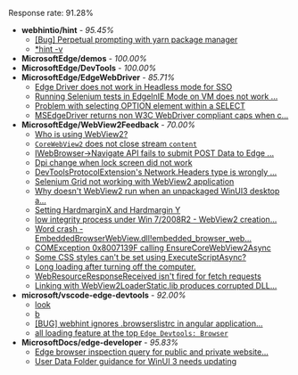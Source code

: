 Response rate: 91.28%

* **webhintio/hint** - _95.45%_
  * [[Bug] Perpetual prompting with yarn package manager](https://github.com/webhintio/hint/issues/5198)
  * [*hint -v](https://github.com/webhintio/hint/issues/5174)
* **MicrosoftEdge/demos** - _100.00%_
* **MicrosoftEdge/DevTools** - _100.00%_
* **MicrosoftEdge/EdgeWebDriver** - _85.71%_
  * [Edge Driver does not work in Headless mode for SSO](https://github.com/MicrosoftEdge/EdgeWebDriver/issues/28)
  * [Running Selenium tests in EdgeInIE Mode on VM does not work ...](https://github.com/MicrosoftEdge/EdgeWebDriver/issues/27)
  * [Problem with selecting OPTION element within a SELECT](https://github.com/MicrosoftEdge/EdgeWebDriver/issues/26)
  * [MSEdgeDriver returns non W3C WebDriver compliant caps when c...](https://github.com/MicrosoftEdge/EdgeWebDriver/issues/23)
* **MicrosoftEdge/WebView2Feedback** - _70.00%_
  * [Who is using WebView2?](https://github.com/MicrosoftEdge/WebView2Feedback/issues/2514)
  * [`CoreWebView2` does not close stream `content`](https://github.com/MicrosoftEdge/WebView2Feedback/issues/2513)
  * [IWebBrowser->Navigate API fails to submit POST Data to Edge ...](https://github.com/MicrosoftEdge/WebView2Feedback/issues/2505)
  * [Dpi change when lock screen did not work](https://github.com/MicrosoftEdge/WebView2Feedback/issues/2493)
  * [DevToolsProtocolExtension's Network.Headers type is wrongly ...](https://github.com/MicrosoftEdge/WebView2Feedback/issues/2488)
  * [Selenium Grid not working with WebView2 application](https://github.com/MicrosoftEdge/WebView2Feedback/issues/2470)
  * [Why doesn't WebView2 run when an unpackaged WinUI3 desktop a...](https://github.com/MicrosoftEdge/WebView2Feedback/issues/2511)
  * [Setting HardmarginX and Hardmargin Y](https://github.com/MicrosoftEdge/WebView2Feedback/issues/2504)
  * [low integrity process under Win 7/2008R2 - WebView2 creation...](https://github.com/MicrosoftEdge/WebView2Feedback/issues/2500)
  * [Word crash - EmbeddedBrowserWebView.dll!embedded_browser_web...](https://github.com/MicrosoftEdge/WebView2Feedback/issues/2496)
  * [COMException 0x8007139F calling EnsureCoreWebView2Async](https://github.com/MicrosoftEdge/WebView2Feedback/issues/2495)
  * [Some CSS styles can't be set using ExecuteScriptAsync?](https://github.com/MicrosoftEdge/WebView2Feedback/issues/2483)
  * [Long loading after turning off the computer.](https://github.com/MicrosoftEdge/WebView2Feedback/issues/2475)
  * [WebResourceResponseReceived isn't fired for fetch requests](https://github.com/MicrosoftEdge/WebView2Feedback/issues/2471)
  * [Linking with WebView2LoaderStatic.lib produces corrupted DLL...](https://github.com/MicrosoftEdge/WebView2Feedback/issues/2462)
* **microsoft/vscode-edge-devtools** - _92.00%_
  * [look](https://github.com/microsoft/vscode-edge-devtools/issues/1072)
  * [ b](https://github.com/microsoft/vscode-edge-devtools/issues/1071)
  * [[BUG] webhint ignores .browserslistrc in angular application...](https://github.com/microsoft/vscode-edge-devtools/issues/1065)
  * [all loading feature at the top `Edge Devtools: Browser`](https://github.com/microsoft/vscode-edge-devtools/issues/1064)
* **MicrosoftDocs/edge-developer** - _95.83%_
  * [Edge browser inspection query for public and private website...](https://github.com/MicrosoftDocs/edge-developer/issues/2003)
  * [User Data Folder guidance for WinUI 3 needs updating](https://github.com/MicrosoftDocs/edge-developer/issues/2001)
